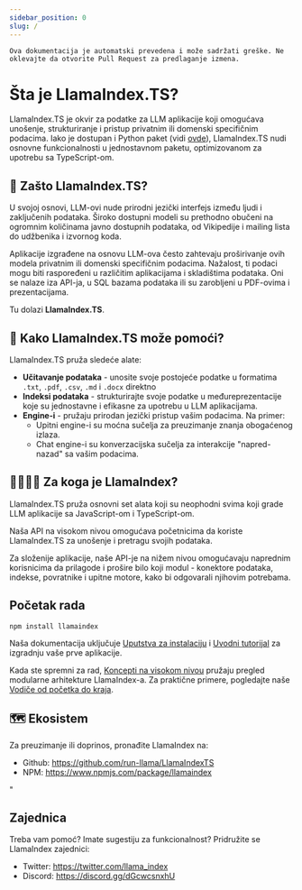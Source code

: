 ```yaml
---
sidebar_position: 0
slug: /
---
```


`Ova dokumentacija je automatski prevedena i može sadržati greške. Ne oklevajte da otvorite Pull Request za predlaganje izmena.`

# Šta je LlamaIndex.TS?

LlamaIndex.TS je okvir za podatke za LLM aplikacije koji omogućava unošenje, strukturiranje i pristup privatnim ili domenski specifičnim podacima. Iako je dostupan i Python paket (vidi [ovde](https://docs.llamaindex.ai/en/stable/)), LlamaIndex.TS nudi osnovne funkcionalnosti u jednostavnom paketu, optimizovanom za upotrebu sa TypeScript-om.

## 🚀 Zašto LlamaIndex.TS?

U svojoj osnovi, LLM-ovi nude prirodni jezički interfejs između ljudi i zaključenih podataka. Široko dostupni modeli su prethodno obučeni na ogromnim količinama javno dostupnih podataka, od Vikipedije i mailing lista do udžbenika i izvornog koda.

Aplikacije izgrađene na osnovu LLM-ova često zahtevaju proširivanje ovih modela privatnim ili domenski specifičnim podacima. Nažalost, ti podaci mogu biti raspoređeni u različitim aplikacijama i skladištima podataka. Oni se nalaze iza API-ja, u SQL bazama podataka ili su zarobljeni u PDF-ovima i prezentacijama.

Tu dolazi **LlamaIndex.TS**.

## 🦙 Kako LlamaIndex.TS može pomoći?

LlamaIndex.TS pruža sledeće alate:

- **Učitavanje podataka** - unosite svoje postojeće podatke u formatima `.txt`, `.pdf`, `.csv`, `.md` i `.docx` direktno
- **Indeksi podataka** - strukturirajte svoje podatke u međureprezentacije koje su jednostavne i efikasne za upotrebu u LLM aplikacijama.
- **Engine-i** - pružaju prirodan jezički pristup vašim podacima. Na primer:
  - Upitni engine-i su moćna sučelja za preuzimanje znanja obogaćenog izlaza.
  - Chat engine-i su konverzacijska sučelja za interakcije "napred-nazad" sa vašim podacima.

## 👨‍👩‍👧‍👦 Za koga je LlamaIndex?

LlamaIndex.TS pruža osnovni set alata koji su neophodni svima koji grade LLM aplikacije sa JavaScript-om i TypeScript-om.

Naša API na visokom nivou omogućava početnicima da koriste LlamaIndex.TS za unošenje i pretragu svojih podataka.

Za složenije aplikacije, naše API-je na nižem nivou omogućavaju naprednim korisnicima da prilagode i prošire bilo koji modul - konektore podataka, indekse, povratnike i upitne motore, kako bi odgovarali njihovim potrebama.

## Početak rada

`npm install llamaindex`

Naša dokumentacija uključuje [Uputstva za instalaciju](./installation.md) i [Uvodni tutorijal](./starter.md) za izgradnju vaše prve aplikacije.

Kada ste spremni za rad, [Koncepti na visokom nivou](./concepts.md) pružaju pregled modularne arhitekture LlamaIndex-a. Za praktične primere, pogledajte naše [Vodiče od početka do kraja](./end_to_end.md).

## 🗺️ Ekosistem

Za preuzimanje ili doprinos, pronađite LlamaIndex na:

- Github: https://github.com/run-llama/LlamaIndexTS
- NPM: https://www.npmjs.com/package/llamaindex

"

## Zajednica

Treba vam pomoć? Imate sugestiju za funkcionalnost? Pridružite se LlamaIndex zajednici:

- Twitter: https://twitter.com/llama_index
- Discord: https://discord.gg/dGcwcsnxhU
